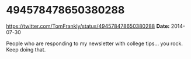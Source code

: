 # 494578478650380288
https://twitter.com/TomFrankly/status/494578478650380288
**Date:** 2014-07-30

People who are responding to my newsletter with college tips... you rock. Keep doing that.
